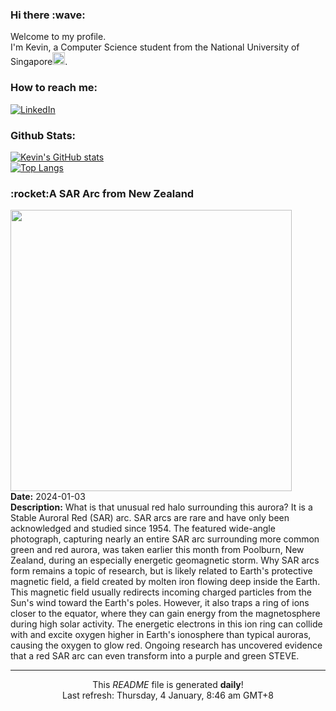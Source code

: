 <h3>Hi there :wave:</h3>

Welcome to my profile.   
I'm Kevin, a Computer Science student from the National University of Singapore<img src="https://img.icons8.com/color/96/000000/singapore-circular.png" width="20px"/>.</p>

<h3>How to reach me: </h3>
<a href="https://www.linkedin.com/in/kevin-foong/"><img alt="LinkedIn" src="https://img.shields.io/badge/linkedin-%230077B5.svg?&style=for-the-badge&logo=linkedin&logoColor=white" /></a> 

<h3>Github Stats: </h3> 

[![Kevin's GitHub stats](https://github-readme-stats.vercel.app/api?username=kevin9foong&theme=tokyonight)](https://github.com/anuraghazra/github-readme-stats) <br/>
[![Top Langs](https://github-readme-stats.vercel.app/api/top-langs/?username=kevin9foong&layout=compact&theme=tokyonight)](https://github.com/anuraghazra/github-readme-stats)

<h3>:rocket:A SAR Arc from New Zealand</h3> 
<img width="450" src="https:&#x2F;&#x2F;apod.nasa.gov&#x2F;apod&#x2F;image&#x2F;2401&#x2F;SarArcNz_McDonald_2048.jpg" /><br/>
<b>Date:</b> 2024-01-03<br/>
<b>Description:</b> What is that unusual red halo surrounding this aurora?  It is a Stable Auroral Red (SAR) arc. SAR arcs are rare and have only been acknowledged and studied since 1954.  The featured wide-angle photograph, capturing nearly an entire SAR arc surrounding more common green and red aurora, was taken earlier this month from Poolburn, New Zealand, during an especially energetic geomagnetic storm. Why SAR arcs form remains a topic of research, but is likely related to Earth&#39;s protective magnetic field, a field created by molten iron flowing deep inside the Earth.  This magnetic field usually redirects incoming charged particles from the Sun&#39;s wind toward the Earth&#39;s poles. However, it also traps a ring of ions closer to the equator, where they can gain energy from the magnetosphere during high solar activity. The energetic electrons in this ion ring can collide with and excite oxygen higher in Earth&#39;s ionosphere than typical auroras, causing the oxygen to glow red. Ongoing research has uncovered evidence that a red SAR arc can even transform into a purple and green STEVE.<br/>

------------
<p align="center">This <i>README</i> file is generated <b>daily</b>!</br>
Last refresh: Thursday, 4 January, 8:46 am GMT+8<br />